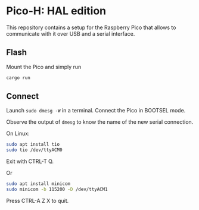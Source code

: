 # Pico-H: HAL edition

This repository contains a setup for the Raspberry Pico that allows to communicate with it over USB and a serial interface.


## Flash

Mount the Pico and simply run

```bash
cargo run
```

## Connect

Launch `sudo dmesg -W` in a terminal. Connect the Pico in BOOTSEL mode.

Observe the output of `dmesg` to know the name of the new serial connection.


On Linux:

```bash
sudo apt install tio
sudo tio /dev/ttyACM0
```

Exit with CTRL-T Q.

Or 

```bash
sudo apt install minicom
sudo minicom -b 115200 -D /dev/ttyACM1
```

Press CTRL-A Z X to quit.



